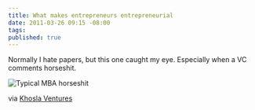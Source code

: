 ```yaml
---
title: What makes entrepreneurs entrepreneurial
date: 2011-03-26 09:15 -08:00
tags:
published: true
---
```


Normally I hate papers, but this one caught my eye. Especially when a VC comments horseshit.

![Typical MBA horseshit](khosla-cube.png)

via [Khosla Ventures](http://www.khoslaventures.com/presentations/What_makes_entrepreneurs_entrepreneurial.pdf)
